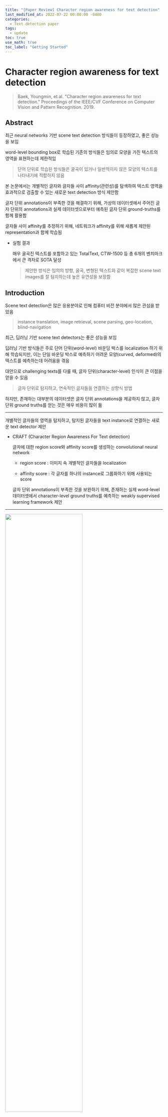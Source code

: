 ```yaml
---
title: "[Paper Review] Character region awareness for text detection"
last_modified_at: 2022-07-22 00:00:00 -0400
categories: 
  - Text detection paper
tags:
  - update
toc: true
use_math: true
toc_label: "Getting Started"
---
```


# Character region awareness for text detection
> Baek, Youngmin, et al. "Character region awareness for text detection." Proceedings of the IEEE/CVF Conference on Computer Vision and Pattern Recognition. 2019.

## Abstract

최근 neural networks 기반 scene text detection 방식들이 등장하였고, 좋은 성능을 보임

word-level bounding box로 학습된 기존의 방식들은 임의로 모양을 가진 텍스트의 영역을 표현하는데 제한적임

> 단어 단위로 학습된 방식들은 굴곡이 있거나 일반적이지 않은 모양의 텍스트를 나타내기에 적합하지 않음
 
본 논문에서는 개별적인 글자와 글자들 사이 affinity(관련성)를 탐색하여 텍스트 영역을 효과적으로 검출할 수 있는 새로운 text detection 방식 제안함

글자 단위 annotations이 부족한 것을 해결하기 위해, 가상의 데이터셋에서 주어진 글자 단위의 annotations과 실제 데이터셋으로부터 예측된 글자 단위 ground-truths를 함께 활용함

글자들 사이 affinity를 추정하기 위해, 네트워크가 affinity를 위해 새롭게 제안된 representation과 함께 학습됨

- 실험 결과

  매우 굴곡진 텍스트를 포함하고 있는 TotalText, CTW-1500 등 총 6개의 벤치마크에서 큰 격차로 SOTA 달성
  
  > 제안한 방식은 임의의 방향, 굴곡, 변형된 텍스트와 같이 복잡한 scene text images를 잘 탐지하는데 높은 유연성을 보장함


## Introduction

Scene text detection은 많은 응용분야로 인해 컴퓨터 비전 분야에서 많은 관심을 받았음

> instance translation, image retrieval, scene parsing, geo-location, blind-navigation

최근, 딥러닝 기반 scene text detectors는 좋은 성능을 보임

딥러닝 기반 방식들은 주로 단어 단위(word-level) 바운딩 박스를 localization 하기 위해 학습되지만, 이는 단일 바운딩 박스로 예측하기 어려운 모양(curved, deformed)의 텍스트를 예측하는데 어려움을 겪음

대안으로 challenging texts를 다룰 때, 글자 단위(character-level) 인식이 큰 이점을 얻을 수 있음

> 글자 단위로 탐지하고, 연속적인 글자들을 연결하는 상향식 방법

하지만, 존재하는 대부분의 데이터셋은 글자 단위 annotations을 제공하지 않고, 글자 단위 ground truths를 얻는 것은 매우 비용이 많이 듦

* * * 

개별적인 글자들의 영역을 탐지하고, 탐지된 글자들을 text instance로 연결하는 새로운 text detector 제안 

- CRAFT (Character Region Awareness For Text detection)

  글자에 대한 region score와 affinity score를 생성하는 convolutional neural network
  
  - region score : 이미지 속 개별적인 글자들을 localization
  
  - affinity score : 각 글자를 하나의 instance로 그룹화하기 위해 사용되는 score
  
  글자 단위 annotations이 부족한 것을 보완하기 위해, 존재하는 실제 word-level 데이터셋에서 character-level ground truths를 예측하는 weakly supervised learning framework 제안
  
* * *

<img src="/assets/img/CRAFT/fig1.JPG" width="70%" height="70%">

글자 단위로 텍스트 영역을 인식하여 다양한 모양을 가진 텍스트를 쉽게 나타낼 수 있음

ICDAR 데이터셋에 대해 광범위한 실험을 통해 제안한 모델을 평가하였고, SOTA를 뛰어넘는 성능을 보임

또한, MSRATD500, CTW-1500, TotalText 데이터셋에 대한 실험에서 복잡한 경우(long, curved, arbitrarily shaped texts)에 대한 높은 유연성을 보임

## Related Work

딥러닝이 등장하기 이전에 scene text detection의 주요 트렌드는 MSER, SWT와 같이 hand-crafted features를 사용하는 bottom-up 방식이었음

최근에는 SSD, Faster R-CNN, FCN과 같이 object detection/segmentation에 사용하는 방식들을 적용시킨 딥러닝 기반 text detector가 제안됨

**[Regression-based text detectors]**

널리 사용되는 object detectors에서 채택한 box regression을 사용하는 다양한 text detectors가 제안됨

텍스트는 일반적으로 objects와 달리 다양한 종횡비로 불규칙한 모양인 경우가 많음

- 불규칙한 모양의 텍스트를 다루기 위한 다양한 시도들

  **TextBoxes** : 다양한 텍스트 모양를 효과적으로 탐지하기 위해 convolutional kernels과 anchor boxes를 수정

  **DMPNet** : 사변형 슬라이딩 창(quadrilateral sliding windows)을 통합하여 문제를 줄이려고 노력함

  **RSDD** : convolutional filters를 동적으로 회전시켜 회전 불변 특성(rotation-invariant features)을 최대한 활용함

  -> 하지만, 실제 세계에 존재하는 가능한 모양을 탐지하기에는 구조적 제한이 있음

**[Segmentation-based text detectors]**

또 다른 접근법은 픽셀 단위로 text regions을 찾는 segmentation 방식

> word 단위 영역을 예측하여 텍스트를 탐지하는 **Multi-scale FCN**, **Holistic-prediction**, **PixelLink**

**SSTD**는 feature level에서 배경의 방해를 줄이고 텍스트 관련 영역을 향상시키기 위한 attention mechanism 사용하여 regression과 segmentation 방식의 이점을 모두 얻으려 함

**TextSnake** geometry attributes와 함께 텍스트 영역과 center line을 예측하여 text instances를 탐지하는 방식을 제안

**[End-to-end text detectors]**

text detection과 text recognition을 동시에 학습시키는 end-to-end 방식이고, recognition 정확도를 높이기 위해 학습하는 과정에서 detection 정확도를 향상시키게 됨

**FOTS**와 **EAA**는 많이 사용되는 detection과 recognition 방식들을 이어 붙여서 end-to-end 방식으로 학습시킴

**Mask TextSpotter**는 semantic segmentation 문제로 recognition task를 해결하기 위해 통합된 모델을 사용하여 이점을 얻음

-> recognition 모듈을 함께 학습하는 것이 text detector를 더욱 강력하게 만드는데 도움이 되는 것은 분명함

* * *

대부분의 방식들은 텍스트를 단어 단위로 탐지하지만, 탐지를 위한 단어를 어떤 범위(meaning, spaces, color)에서 정의해야 하는지도 중요한 문제임

게다가 word segmentation의 범위가 정확히 단어만을 포함하지 않고 배경 정보도 함께 포함하고 있기 때문에 word segmentation 그자체는 특정한 의미담고 있지 않음

word annotation에서 이러한 애매모호함은 regression과 segmentation 접근법 모두에서 ground truth의 의미를 희석한다는 문제가 생김

**[Character-level text detectors]**

**Zhang et al**는 MSER에 의한 text block candidates를 사용한 character level detector 제안 

> 개별적인 글자를 탐지하기 위해 MSER을 사용하는 것은 특정 상황(low contrast, curvature, light reflection)에서의 detection 성능을 제한시킴

**Yao et al**은 text word regions, linking orientations map과 함께 characters prediction map을 예측

> character level annotations을 필요로 함

**Seglink**는 명확히 글자 단위로 나누는 예측하는 방식 대신 텍스트 그리드(부분적인 텍스트)를 찾고, 추가적인 link prediction과 함께 segments를 연결시키는 방식을 제안

**Mask TextSpotter**는 글자 단위 probaility map을 예측하여 text recognition에 활용함

* * *

본 논문은 글자 단위 detector를 학습시키기 위해 weakly supervised framework를 사용한 **WordSup**에서 아이디어를 얻음

하지만, Wordsup은 직사각형의 anchors로 글자를 표현하면서 다양한 카메라 각도에서 촬영된 글자의 변형에 대해 취약하다는 단점이 있고, 
anchor boxes의 수와 사이즈가 제한적인 SSD를 backbone으로 이용하여 성능이 제한됨

## Methodology

자연적인 이미지 속 개별적인 글자들을 정확하게 localization 하는 것이 목적

character regions과 글자들 사이 affinity를 예측하기 위해 네트워크가 학습됨

이용할 수 있는 단어 단위의 데이터셋이 없기 때문에 weakly supervised 방식으로 모델을 학습시킴

### Architecture

<img src="/assets/img/CRAFT/fig2.JPG" width="50%" height="50%">

batch normalization이 적용된 VGG-16 기반 fully convolutional network를 backbone으로 사용

디코딩 하는 과정에서 U-net과 유사하게 low-level feature를 융합시키는 skip connections을 사용

네크워크의 최종적인 출력은 score maps을 위한 2개의 채널(region score, affinity score)을 가짐

### Training

#### Ground Truth Label Generation

각 학습 이미지에 대해 region score, affinity score에 대한 ground truth label과 함께 character-level bounding boxes 생성

> region score : 주어진 픽셀이 character의 중심인지에 대한 확률을 나타냄
>
> affinity score : 인접한 글자들 사이의 공백의 중심인지에 대한 확률을 나타냄

각 픽셀에 대해 분별적으로 라벨링되는 binary segmentation map과 달리, 가우시안 히트맵으로 글자 중심 확률을 인코딩함

이 히트맵 표현은 엄격하게 제한되지 않은 실측 영역을 처리할 때 높은 유연성으로 인해 포즈 추정 작업[1, 29]과 같은 다른 응용 프로그램에서 사용되었습니다.

> heatmap representation은 높은 유연성으로 인해 pose estimation과 같이 엄격하게 제한되지 않은 ground truth regions을 다루는 분야에서 사용됨

논문에서는 region score와 affinity score를 학습시키기 위해 heatmap representation을 사용

<img src="/assets/img/CRAFT/fig3.JPG" width="100%" height="100%">

> 가상의 데이터셋에서 label을 생성하는 파이프라인

바운딩 박스 내 모든 픽셀에 대해 가우시안 분포를 계산하는 것은 매우 많은 시간이 소모됨

이미지 속 글자 바운딩 박스는 perspective projections을 통해 왜곡되기 때문에 다음과 같은 과정을 수행함

- score map 생성 과정

  1. 2차원 isotropic Qaussian map 준비

  2. 가우시안 맵 영역과 글자 바운딩 박스 영역 사이의 perspective transform 계산

  3. 가우시안 맵을 박스 영역으로 warping 

- affinity score 생성 과정

  <img src="/assets/img/CRAFT/Affinity.JPG" width="25%" height="25%">

  affinity boxes는 인접한 글자의 박스를 이용하여 정의됨
  
  > 인접한 글자 상자에서 대각선을 모두 그리고, 대각선으로 인해 생긴 위, 아래 삼각형 센터를 인접 글자 상자의 위, 아래 삼각형 센터에 각각 연결시켜서 박스 생성

제안된 ground truth definition은 작은 receptive fields를 사용함에도 불구하고, 모델이 크거나 긴 텍스트를 잘 탐지할 수 있도록 도와줌

> 기존의 box regression과 같은 접근법들은 큰 receptive field를 필요로 함

논문에서 제안한 character-level detection은 convolutional filters가 전체 텍스트 대신 글자 내 글자 간 관계에만 집중할 수 있도록 함

#### Weakly-Supervised Learning

가상의 데이터셋과 달리, 실제 데이터셋은 일반적으로 단어 단위 annotations을 포함하고 있음

본 논문에서는 weakly-supervised 방식으로 word-level annotation에서 character boxes를 생성함

<img src="/assets/img/CRAFT/fig4.JPG" width="100%" height="100%">

word-level annotations을 가진 실제 이미지가 주어졌을 때, 글자 단위 바운딩 박스를 생성하기 위해 중간 모델은 크롭된 글자 이미지로부터 character region score를 예측함 

중간 모델의 예측값의 신뢰도를 반영하기 위해, 각 단어 상자에 대한 confidence map의 값이 계산됨

> 감지된 문자의 수를 정답 문자의 수로 나눈 값에 비례하여 계산 (글자수가 동일해야 정확히 예측한 것)

- word-level annotation에서 character-level annotation을 생성하는 과정

  <img src="/assets/img/CRAFT/fig6.JPG" width="100%" height="100%">
  
  1. 원본 이미지에서 단어가 있는 영역을 크롭

  2. 이미지가 모델을 통과하여 region score를 예측

  3. watershed 알고리즘을 이용하여 글자 영역을 분리

  4. 글자 박스의 coordinates를 원본 이미지 coordinates로 변형하여 적용시킴 (크롭하는 것을 반대로 수행하는 과정)

weak-supervision을 통해 모델이 학습될 때 불완전한 pseudo-GTs와 함께 학습이 되고, 만약 부정확한 region scores로 학습된다면 출력 또한 블러리한 결과로 나오게 됨

이런 문제를 보완하기 위해, 모델에 의해 생성된 pseudo-GTs의 질을 단어에 속한 글자의 수를 이용하여 평가함

> 대부분의 데이터셋에서 word length를 제공하고, 이를 활용하여 pseudo-GTs의 신뢰성을 평가할 수 있음

word-level annotated sample w에 대한 confidence score $s_{conf}(w)$

<img src="/assets/img/CRAFT/eq1.JPG" width="60%" height="60%">

$l(w)$ : word length of the sample w

$l^c(w)$ : 예측된 character bounding boxes의 개수

이미지에 대한 픽셀 단위 confidence map $S^c$

<img src="/assets/img/CRAFT/eq2.JPG" width="60%" height="60%">

$R(w)$ : bounding box region of the sample w

- Loss function

  <img src="/assets/img/CRAFT/eq3.JPG" width="60%" height="60%">
  
  region score와 affinity score의 pseudo GT와 예측된 값 사이의 loss값을 confidence score를 고려하여 계산
  
  > 가상의 데이터셋의 경우 글자 단위 라벨값이 존재하므로 신뢰도를 모두 1로 설정하고 학습
  > 
  > 만약 confidence score가 0.5 보다 낮다면, 오히려 학습을 방해할 수 있기 때문에 학습에 반영하지 않음

<img src="/assets/img/CRAFT/fig5.JPG" width="70%" height="70%">

모델이 학습을 어려번 거치면서 더 정확하게 글자들을 예측하고, confidence scores 값도 점차 증가함







